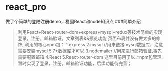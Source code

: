 # react_pro
做了个简单的登陆注册demo，稳固React和node知识点
###简单介绍
>利用React+React-router-dom+express+mysql+redux等技术简单的实现登录，注册，邮箱验证，文章列表&&预览功能
>页面布局并没有做太多的修饰;
利用的核心npm包：
1.express
2.mysql //用来链接mysql数据库，注意需要安装mysql 5.7+数据库才可以
3.nodemailer //用来进行邮箱验证,事先需要配置邮箱
4.React
5.React-router-dom
这里目前用了以上npm包管理,
暂时实现了登录，注册，邮箱验证功能，后续功能待完善；
